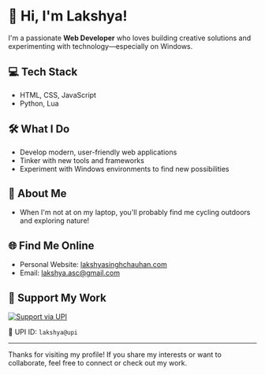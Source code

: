 # 👋 Hi, I'm Lakshya!

I'm a passionate **Web Developer** who loves building creative solutions and experimenting with technology—especially on Windows.

## 💻 Tech Stack
- HTML, CSS, JavaScript  
- Python, Lua

## 🛠️ What I Do
- Develop modern, user-friendly web applications
- Tinker with new tools and frameworks
- Experiment with Windows environments to find new possibilities

## 🚴 About Me
- When I'm not at on my laptop, you'll probably find me cycling outdoors and exploring nature!

## 🌐 Find Me Online
- Personal Website: [lakshyasinghchauhan.com](https://lakshyasinghchauhan.com)
- Email: lakshya.asc@gmail.com

## 💖 Support My Work

[![Support via UPI](https://lh3.googleusercontent.com/d/1zjk1S-VnYDTFh66Zm4ue-Z41Q4N9hXyJ)](upi://pay?pa=8320390785@ybl&pn=Lakshya)

📲 UPI ID: `lakshya@upi`

---

Thanks for visiting my profile! If you share my interests or want to collaborate, feel free to connect or check out my work.


<!---
lakshyagithub/lakshyagithub is a ✨ special ✨ repository because its `README.md` (this file) appears on your GitHub profile.
You can click the Preview link to take a look at your changes.
--->
